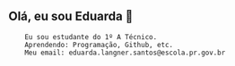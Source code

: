## Olá, eu sou Eduarda 👋

        Eu sou estudante do 1º A Técnico.
        Aprendendo: Programação, Github, etc.
        Meu email: eduarda.langner.santos@escola.pr.gov.br

